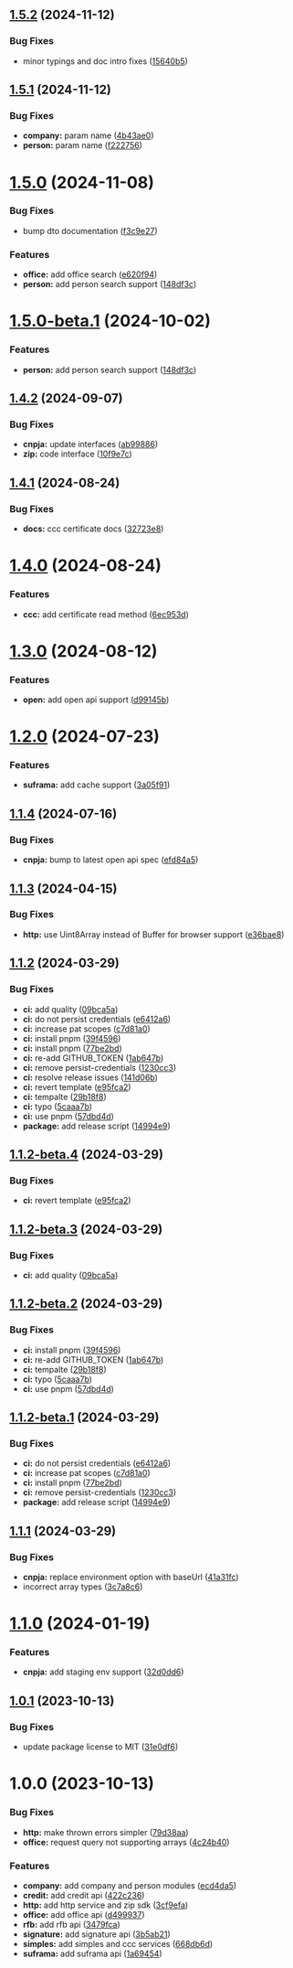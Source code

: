 ## [1.5.2](https://github.com/cnpja/sdk-nodejs/compare/v1.5.1...v1.5.2) (2024-11-12)


### Bug Fixes

* minor typings and doc intro fixes ([15640b5](https://github.com/cnpja/sdk-nodejs/commit/15640b5782a0009997497bf7d2076f9c3e4cdebf))

## [1.5.1](https://github.com/cnpja/sdk-nodejs/compare/v1.5.0...v1.5.1) (2024-11-12)


### Bug Fixes

* **company:** param name ([4b43ae0](https://github.com/cnpja/sdk-nodejs/commit/4b43ae0fb9d374257f44cb4a6748b9a7809964f1))
* **person:** param name ([f222756](https://github.com/cnpja/sdk-nodejs/commit/f222756b577951a7f76b7ad1e2403cd2d241efce))

# [1.5.0](https://github.com/cnpja/sdk-nodejs/compare/v1.4.2...v1.5.0) (2024-11-08)


### Bug Fixes

* bump dto documentation ([f3c9e27](https://github.com/cnpja/sdk-nodejs/commit/f3c9e278b636daedba904a14ed59f148a19ecb2b))


### Features

* **office:** add office search ([e620f94](https://github.com/cnpja/sdk-nodejs/commit/e620f94bd80ae1df83377ed7a72a127bec44b802))
* **person:** add person search support ([148df3c](https://github.com/cnpja/sdk-nodejs/commit/148df3c2b43e1d67ca1f934b22e9b57e998cb2f8))

# [1.5.0-beta.1](https://github.com/cnpja/sdk-nodejs/compare/v1.4.2...v1.5.0-beta.1) (2024-10-02)


### Features

* **person:** add person search support ([148df3c](https://github.com/cnpja/sdk-nodejs/commit/148df3c2b43e1d67ca1f934b22e9b57e998cb2f8))

## [1.4.2](https://github.com/cnpja/sdk-nodejs/compare/v1.4.1...v1.4.2) (2024-09-07)


### Bug Fixes

* **cnpja:** update interfaces ([ab99886](https://github.com/cnpja/sdk-nodejs/commit/ab99886cc90b17cddedd4b1156dfb50bfd4fc3d0))
* **zip:** code interface ([10f9e7c](https://github.com/cnpja/sdk-nodejs/commit/10f9e7c2a11089abd7deeecf667974a06d98df06))

## [1.4.1](https://github.com/cnpja/sdk-nodejs/compare/v1.4.0...v1.4.1) (2024-08-24)


### Bug Fixes

* **docs:** ccc certificate docs ([32723e8](https://github.com/cnpja/sdk-nodejs/commit/32723e8b3d4c3ebfffda7cdd69f3e1d5f9a22de7))

# [1.4.0](https://github.com/cnpja/sdk-nodejs/compare/v1.3.0...v1.4.0) (2024-08-24)


### Features

* **ccc:** add certificate read method ([6ec953d](https://github.com/cnpja/sdk-nodejs/commit/6ec953d110e6d675639115c1f0108e842d510419))

# [1.3.0](https://github.com/cnpja/sdk-nodejs/compare/v1.2.0...v1.3.0) (2024-08-12)


### Features

* **open:** add open api support ([d99145b](https://github.com/cnpja/sdk-nodejs/commit/d99145b8f3c8b3f37f072e218a3d77d263766d72))

# [1.2.0](https://github.com/cnpja/sdk-nodejs/compare/v1.1.4...v1.2.0) (2024-07-23)


### Features

* **suframa:** add cache support ([3a05f91](https://github.com/cnpja/sdk-nodejs/commit/3a05f912d3420efc4a29095069280ea389d300c1))

## [1.1.4](https://github.com/cnpja/sdk-nodejs/compare/v1.1.3...v1.1.4) (2024-07-16)


### Bug Fixes

* **cnpja:** bump to latest open api spec ([efd84a5](https://github.com/cnpja/sdk-nodejs/commit/efd84a5d6a3d582277d97cab2b834a3c30f0c3d1))

## [1.1.3](https://github.com/cnpja/sdk-nodejs/compare/v1.1.2...v1.1.3) (2024-04-15)


### Bug Fixes

* **http:** use Uint8Array instead of Buffer for browser support ([e36bae8](https://github.com/cnpja/sdk-nodejs/commit/e36bae81dee973b7128760504566199b2c591007))

## [1.1.2](https://github.com/cnpja/sdk-nodejs/compare/v1.1.1...v1.1.2) (2024-03-29)


### Bug Fixes

* **ci:** add quality ([09bca5a](https://github.com/cnpja/sdk-nodejs/commit/09bca5a8c426c8bdd6bfb9135e4d0bd55b624051))
* **ci:** do not persist credentials ([e6412a6](https://github.com/cnpja/sdk-nodejs/commit/e6412a6c0d216f5b838424f044d86ceb5f67be59))
* **ci:** increase pat scopes ([c7d81a0](https://github.com/cnpja/sdk-nodejs/commit/c7d81a04ccd9c3d32330ab0316880b9585e608cf))
* **ci:** install pnpm ([39f4596](https://github.com/cnpja/sdk-nodejs/commit/39f4596f34bb2bf2e414833b8e368f7d3d1289fd))
* **ci:** install pnpm ([77be2bd](https://github.com/cnpja/sdk-nodejs/commit/77be2bd60cc514bd43a1d7a8b3cef6435b96d979))
* **ci:** re-add GITHUB_TOKEN ([1ab647b](https://github.com/cnpja/sdk-nodejs/commit/1ab647ba64828888fa1ee1c56f5d60130fa85525))
* **ci:** remove persist-credentials ([1230cc3](https://github.com/cnpja/sdk-nodejs/commit/1230cc3d473fb39ea4bcb610563a27cbb205fc2d))
* **ci:** resolve release issues ([141d06b](https://github.com/cnpja/sdk-nodejs/commit/141d06b98dc8caa48d93a148d50e3d1ee1bf2874))
* **ci:** revert template ([e95fca2](https://github.com/cnpja/sdk-nodejs/commit/e95fca235b5eac0d625658eec289587e9f4ab0d4))
* **ci:** tempalte ([29b18f8](https://github.com/cnpja/sdk-nodejs/commit/29b18f88bc70eaf73e568aba8deaba60275c6d82))
* **ci:** typo ([5caaa7b](https://github.com/cnpja/sdk-nodejs/commit/5caaa7b8e5d21675a3e5f00903a3edc738e75516))
* **ci:** use pnpm ([57dbd4d](https://github.com/cnpja/sdk-nodejs/commit/57dbd4dbd1fbbba2da9437644709f311a3a57566))
* **package:** add release script ([14994e9](https://github.com/cnpja/sdk-nodejs/commit/14994e92379ab94cea74c0174e2154fb656b7007))

## [1.1.2-beta.4](https://github.com/cnpja/sdk-nodejs/compare/v1.1.2-beta.3...v1.1.2-beta.4) (2024-03-29)


### Bug Fixes

* **ci:** revert template ([e95fca2](https://github.com/cnpja/sdk-nodejs/commit/e95fca235b5eac0d625658eec289587e9f4ab0d4))

## [1.1.2-beta.3](https://github.com/cnpja/sdk-nodejs/compare/v1.1.2-beta.2...v1.1.2-beta.3) (2024-03-29)


### Bug Fixes

* **ci:** add quality ([09bca5a](https://github.com/cnpja/sdk-nodejs/commit/09bca5a8c426c8bdd6bfb9135e4d0bd55b624051))

## [1.1.2-beta.2](https://github.com/cnpja/sdk-nodejs/compare/v1.1.2-beta.1...v1.1.2-beta.2) (2024-03-29)


### Bug Fixes

* **ci:** install pnpm ([39f4596](https://github.com/cnpja/sdk-nodejs/commit/39f4596f34bb2bf2e414833b8e368f7d3d1289fd))
* **ci:** re-add GITHUB_TOKEN ([1ab647b](https://github.com/cnpja/sdk-nodejs/commit/1ab647ba64828888fa1ee1c56f5d60130fa85525))
* **ci:** tempalte ([29b18f8](https://github.com/cnpja/sdk-nodejs/commit/29b18f88bc70eaf73e568aba8deaba60275c6d82))
* **ci:** typo ([5caaa7b](https://github.com/cnpja/sdk-nodejs/commit/5caaa7b8e5d21675a3e5f00903a3edc738e75516))
* **ci:** use pnpm ([57dbd4d](https://github.com/cnpja/sdk-nodejs/commit/57dbd4dbd1fbbba2da9437644709f311a3a57566))

## [1.1.2-beta.1](https://github.com/cnpja/sdk-nodejs/compare/v1.1.1...v1.1.2-beta.1) (2024-03-29)


### Bug Fixes

* **ci:** do not persist credentials ([e6412a6](https://github.com/cnpja/sdk-nodejs/commit/e6412a6c0d216f5b838424f044d86ceb5f67be59))
* **ci:** increase pat scopes ([c7d81a0](https://github.com/cnpja/sdk-nodejs/commit/c7d81a04ccd9c3d32330ab0316880b9585e608cf))
* **ci:** install pnpm ([77be2bd](https://github.com/cnpja/sdk-nodejs/commit/77be2bd60cc514bd43a1d7a8b3cef6435b96d979))
* **ci:** remove persist-credentials ([1230cc3](https://github.com/cnpja/sdk-nodejs/commit/1230cc3d473fb39ea4bcb610563a27cbb205fc2d))
* **package:** add release script ([14994e9](https://github.com/cnpja/sdk-nodejs/commit/14994e92379ab94cea74c0174e2154fb656b7007))

## [1.1.1](https://github.com/cnpja/sdk-nodejs/compare/v1.1.0...v1.1.1) (2024-03-29)


### Bug Fixes

* **cnpja:** replace environment option with baseUrl ([41a31fc](https://github.com/cnpja/sdk-nodejs/commit/41a31fc594921e6bf8ab296af3afeaf3880b1865))
* incorrect array types ([3c7a8c6](https://github.com/cnpja/sdk-nodejs/commit/3c7a8c66b89dbb4819eeb91941e418a741ba7851))

# [1.1.0](https://github.com/cnpja/sdk-nodejs/compare/v1.0.1...v1.1.0) (2024-01-19)


### Features

* **cnpja:** add staging env support ([32d0dd6](https://github.com/cnpja/sdk-nodejs/commit/32d0dd69a15a6f641006da0f9e3ecd126c326577))

## [1.0.1](https://github.com/cnpja/sdk-nodejs/compare/v1.0.0...v1.0.1) (2023-10-13)


### Bug Fixes

* update package license to MIT ([31e0df6](https://github.com/cnpja/sdk-nodejs/commit/31e0df61a4e8836dfba530630c04559fd7676ccb))

# 1.0.0 (2023-10-13)


### Bug Fixes

* **http:** make thrown errors simpler ([79d38aa](https://github.com/cnpja/sdk-nodejs/commit/79d38aa035d9fc94620435df96a3ebf146d6777c))
* **office:** request query not supporting arrays ([4c24b40](https://github.com/cnpja/sdk-nodejs/commit/4c24b40610a626d6d81ade88a436337bdc916ade))


### Features

* **company:** add company and person modules ([ecd4da5](https://github.com/cnpja/sdk-nodejs/commit/ecd4da59735e4f126096124105d6bc597251559a))
* **credit:** add credit api ([422c236](https://github.com/cnpja/sdk-nodejs/commit/422c236071b3a11b3572242b8c80e19d3deef38d))
* **http:** add http service and zip sdk ([3cf9efa](https://github.com/cnpja/sdk-nodejs/commit/3cf9efa22e21022b2ffc37c5d1510dce99614da3))
* **office:** add office api ([d499937](https://github.com/cnpja/sdk-nodejs/commit/d49993723dd4e1b309da86addfc988a3a221485b))
* **rfb:** add rfb api ([3479fca](https://github.com/cnpja/sdk-nodejs/commit/3479fca82050a6bdccdeb06b1a8a25315a603de6))
* **signature:** add signature api ([3b5ab21](https://github.com/cnpja/sdk-nodejs/commit/3b5ab21235b0dd2ba3a6d908495cdc0a2047cd07))
* **simples:** add simples and ccc services ([668db6d](https://github.com/cnpja/sdk-nodejs/commit/668db6dba4acca6bbde3d75701bdfc0a807a2dca))
* **suframa:** add suframa api ([1a69454](https://github.com/cnpja/sdk-nodejs/commit/1a69454951b2575b16908ee82e4bdccacf0a9da3))
